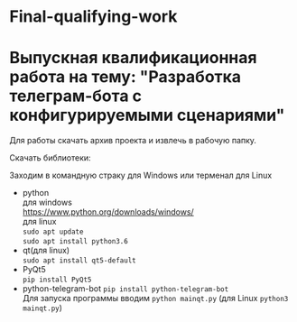 # Final-qualifying-work

# Выпускная квалификационная работа на тему: "Разработка телеграм-бота с конфигурируемыми сценариями"

Для работы скачать архив проекта и извлечь в рабочую папку.

Скачать библиотеки: 

Заходим в командную страку для Windows или терменал для Linux  
* python  
для windows  
https://www.python.org/downloads/windows/  
для linux  
      `sudo apt update`  
      `sudo apt install python3.6`
* qt(для linux)  
`sudo apt install qt5-default`  
* PyQt5  
`pip install PyQt5`  
* python-telegram-bot
`pip install python-telegram-bot`  
Для запуска программы вводим `python mainqt.py` (для Linux `python3 mainqt.py`)
